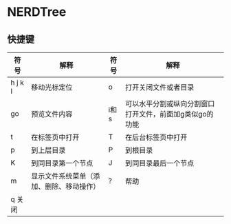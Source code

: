 # NERDTree

## 快捷键

| 符号 | 解释 | 符号 | 解释 |
|------| ------| ------| ------|
|h j k l| 移动光标定位| o |打开关闭文件或者目录|
|go|预览文件内容|i和s|可以水平分割或纵向分割窗口打开文件，前面加g类似go的功能|
|t|在标签页中打开|T|在后台标签页中打开|
|p|到上层目录|P|到根目录|
|K|到同目录第一个节点|J|到同目录最后一个节点|
|m|显示文件系统菜单（添加、删除、移动操作）|?|帮助|
|q 关闭|
